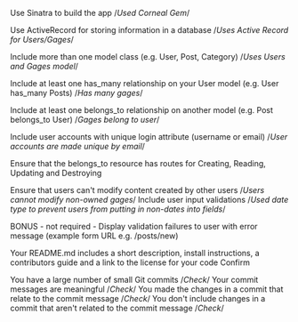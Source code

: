 Use Sinatra to build the app
/*Used Corneal Gem*/

Use ActiveRecord for storing information in a database
/*Uses Active Record for Users/Gages*/

Include more than one model class (e.g. User, Post, Category)
/*Uses Users and Gages model*/


Include at least one has_many relationship on your User model (e.g. User has_many Posts)
/*Has many gages*/

Include at least one belongs_to relationship on another model (e.g. Post belongs_to User)
/*Gages belong to user*/

Include user accounts with unique login attribute (username or email)
/*User accounts are made unique by email*/

Ensure that the belongs_to resource has routes for Creating, Reading, Updating and Destroying

Ensure that users can't modify content created by other users
/*Users cannot modify non-owned gages*/
Include user input validations
/*Used date type to prevent users from putting in non-dates into fields*/

BONUS - not required - Display validation failures to user with error message (example form URL e.g. /posts/new)


Your README.md includes a short description, install instructions, a contributors guide and a link to the license for your code
Confirm

You have a large number of small Git commits
/*Check*/
Your commit messages are meaningful
/*Check*/
You made the changes in a commit that relate to the commit message
/*Check*/
You don't include changes in a commit that aren't related to the commit message
/*Check*/
